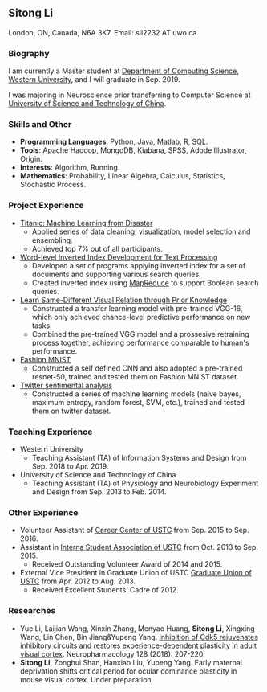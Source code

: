 ## **Sitong Li**
London, ON, Canada, N6A 3K7.
Email: sli2232 AT uwo.ca

### **Biography**
I am currently a Master student at [Department of Computing Science, Western University](https://www.csd.uwo.ca/), and I will graduate in Sep. 2019.

I was majoring in Neuroscience prior transferring to Computer Science at [University of Science and Technology of China](https://en.ustc.edu.cn/).

### **Skills and Other**
- **Programming Languages**: Python, Java, Matlab, R, SQL.
- **Tools**: Apache Hadoop, MongoDB, Kiabana, SPSS, Adode Illustrator, Origin.
- **Interests**: Algorithm, Running.
- **Mathematics**: Probability, Linear Algebra, Calculus, Statistics, Stochastic Process.

### **Project Experience**
- [Titanic: Machine Learning from Disaster](https://www.kaggle.com/c/titanic/overview/)
   - Applied series of data cleaning, visualization, model selection and ensembling.
   - Achieved top 7% out of all participants.
- [Word-level Inverted Index Development for Text Processing](https://en.wikipedia.org/wiki/Inverted_index)
   - Developed a set of programs applying inverted index for a set of documents and supporting various search queries.
   - Created inverted index using [MapReduce](https://en.wikipedia.org/wiki/MapReduce) to support Boolean search queries.  
- [Learn Same-Different Visual Relation through Prior Knowledge](https://www.idiap.ch/~fleuret/svrt/)
   - Constructed a transfer learning model with pre-trained VGG-16, which only achieved chance-level predictive performance on new tasks.
   - Combined the pre-trained VGG model and a prossesive retraining process together, achieving performance comparable to human's performance.   
- [Fashion MNIST](https://www.kaggle.com/zalando-research/fashionmnist/home)
   - Constructed a self defined CNN and also adopted a pre-trained resnet-50, trained and tested them on Fashion MNIST dataset.
- [Twitter sentimental analysis](https://www.kaggle.com/c/twitter-sentiment-analysis2/overview)
   - Constructed a series of machine learning models (naive bayes, maximum entropy, random forest, SVM, etc.), trained and tested them on twitter dataset.

### **Teaching Experience**
- Western University
   - Teaching Assistant (TA) of Information Systems and Design from Sep. 2018 to Apr. 2019.
- University of Science and Technology of China
   - Teaching Assistant (TA) of Physiology and Neurobiology Experiment and Design from Sep. 2013 to Feb. 2014.

### **Other Experience**
- Volunteer Assistant of [Career Center of USTC](https://www.job.ustc.edu.cn/) from Sep. 2015 to Sep. 2016.
- Assistant in [Interna Student Association of USTC](https://isa.ustc.edu.cn/xs/main.asp) from Oct. 2013 to Sep. 2015.
   - Received Outstanding Volunteer Award of 2014 and 2015.
- External Vice President in Graduate Union of USTC [Graduate Union of USTC](http://gradunion.ustc.edu.cn/) from Apr. 2012 to Aug. 2013.
   - Received Excellent Students’ Cadre of 2012.  

### **Researches**
+ Yue Li, Laijian Wang, Xinxin Zhang, Menyao Huang, **Sitong Li**, Xingxing Wang, Lin Chen, Bin Jiang&Yupeng Yang. [Inhibition of Cdk5 rejuvenates inhibitory circuits
and restores experience-dependent plasticity in adult visual cortex](https://www.sciencedirect.com/science/article/pii/S0028390817304823). Neuropharmacology 128 (2018): 207-220. 
+ **Sitong Li**, Zonghui Shan, Hanxiao Liu, Yupeng Yang. Early maternal deprivation
shifts critical period for ocular dominance plasticity in mouse visual cortex. Under
preparation.
<script type="text/javascript" id="clustrmaps" src="//cdn.clustrmaps.com/map_v2.js?d=ks1HHRx40JDqCQpww-aK6hlG-ujd51WX5oytEVIXeQs&cl=ffffff&w=a">

</script>

